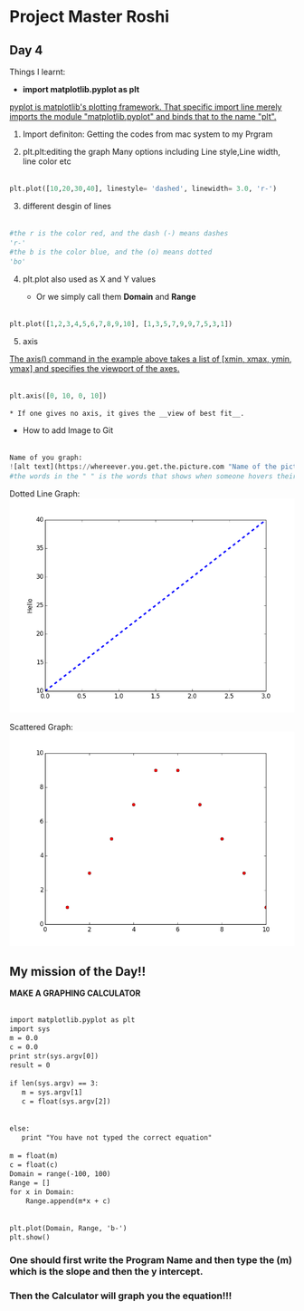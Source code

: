 # Project Master Roshi 
## Day 4

Things I learnt:
- __import matplotlib.pyplot as plt__

[pyplot is matplotlib's plotting framework. That specific import line merely imports the module "matplotlib.pyplot" and binds that to the name "plt".](https://www.quora.com/What-does-import-matplotlib-pyplot-as-plt-really-mean)

1. Import definiton\: Getting the codes from mac system to my Prgram

2. plt.plt\:editing the graph
Many options including Line style,Line width, line color etc

```python 

plt.plot([10,20,30,40], linestyle= 'dashed', linewidth= 3.0, 'r-')

```
3. different desgin of lines

```python

#the r is the color red, and the dash (-) means dashes
'r-' 
#the b is the color blue, and the (o) means dotted
'bo'

```

4. plt.plot also used as X and Y values

	* Or we simply call them __Domain__ and __Range__

```python

plt.plot([1,2,3,4,5,6,7,8,9,10], [1,3,5,7,9,9,7,5,3,1])

```

5. axis

[The axis() command in the example above takes a list of [xmin, xmax, ymin, ymax] and specifies the viewport of the axes.](https://matplotlib.org/users/pyplot_tutorial.html)

``` python

plt.axis([0, 10, 0, 10])

```

	* If one gives no axis, it gives the __view of best fit__.

- How to add Image to Git

```python

Name of you graph: 
![alt text](https://whereever.you.get.the.picture.com "Name of the picture")
#the words in the " " is the words that shows when someone hovers their mouse over it

```
Dotted Line Graph: 
![alt text](https://github.com/jamesmilekimchi/Master-Roshi/blob/master/Dotted%20line%20graph.png "Dotted Line Graph")

Scattered Graph:
![alt text](https://github.com/jamesmilekimchi/Master-Roshi/blob/master/scatter%20graph.png "Scattered Graph")

## My mission of the Day!!

__MAKE A GRAPHING CALCULATOR__

```pyton

import matplotlib.pyplot as plt
import sys
m = 0.0
c = 0.0
print str(sys.argv[0])
result = 0

if len(sys.argv) == 3:
   m = sys.argv[1]
   c = float(sys.argv[2])


else:
   print "You have not typed the correct equation"

m = float(m)
c = float(c)
Domain = range(-100, 100)
Range = []
for x in Domain:
	Range.append(m*x + c)


plt.plot(Domain, Range, 'b-')
plt.show()

```

### One should first write the Program Name and then type the (m) which is the slope and then the y intercept.
### Then the Calculator will graph you the equation!!!
